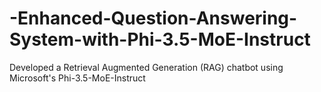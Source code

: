 # -Enhanced-Question-Answering-System-with-Phi-3.5-MoE-Instruct
Developed a Retrieval Augmented Generation (RAG) chatbot using Microsoft's Phi-3.5-MoE-Instruct
